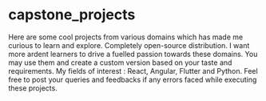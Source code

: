 # capstone_projects

Here are some cool projects from various domains which has made me curious to learn and explore. 
Completely open-source distribution. I want more ardent learners to drive a fuelled passion towards these domains.
You may use them and create a custom version based on your taste and requirements. 
My fields of interest : React, Angular, Flutter and Python. 
Feel free to post your queries and feedbacks if any errors faced while executing these projects.
